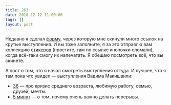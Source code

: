 ```yaml
---
title: 263
date: 2018-12-12 11:00:06
tags: []
layout: post
---
```


Недавно я сделал [форму](https://goo.gl/forms/JjHYWp6ldVzsPX1u2), через которую мне скинули много ссылок на крутые выступления. И вы тоже заполните, я за это отправлю вам коллекцию [стикеров](https://stickers.life4web.ru/) (простите, там по ссылке кнопочки сломали), когда всё-таки смогу их напечатать. Я обещаю посмотреть всё, что вы скинете.

А пост о том, что я начал смотреть выступления оттуда. И лучшее, что я там пока что увидел — выступления Вадима Макишвили:

+ [36](https://youtu.be/nIFClfBXuIQ) — про кризис среднего возраста, любимую работу, семью, друзей, мечты.
+ [5 минут](https://www.youtube.com/watch?v=iBHr8gKc5L8) — о том, почему очень важно делать перерывы.
